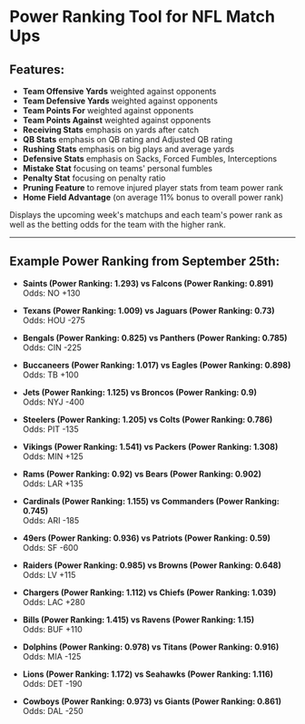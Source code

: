# Power Ranking Tool for NFL Match Ups

## Features:
- **Team Offensive Yards** weighted against opponents
- **Team Defensive Yards** weighted against opponents
- **Team Points For** weighted against opponents
- **Team Points Against** weighted against opponents
- **Receiving Stats** emphasis on yards after catch
- **QB Stats** emphasis on QB rating and Adjusted QB rating
- **Rushing Stats** emphasis on big plays and average yards
- **Defensive Stats** emphasis on Sacks, Forced Fumbles, Interceptions
- **Mistake Stat** focusing on teams' personal fumbles
- **Penalty Stat** focusing on penalty ratio
- **Pruning Feature** to remove injured player stats from team power rank
- **Home Field Advantage** (on average 11% bonus to overall power rank)

Displays the upcoming week's matchups and each team's power rank as well as the betting odds for the team with the higher rank.

---

## Example Power Ranking from September 25th:

- **Saints (Power Ranking: 1.293) vs Falcons (Power Ranking: 0.891)**  
  Odds: NO +130

- **Texans (Power Ranking: 1.009) vs Jaguars (Power Ranking: 0.73)**  
  Odds: HOU -275

- **Bengals (Power Ranking: 0.825) vs Panthers (Power Ranking: 0.785)**  
  Odds: CIN -225

- **Buccaneers (Power Ranking: 1.017) vs Eagles (Power Ranking: 0.898)**  
  Odds: TB +100

- **Jets (Power Ranking: 1.125) vs Broncos (Power Ranking: 0.9)**  
  Odds: NYJ -400

- **Steelers (Power Ranking: 1.205) vs Colts (Power Ranking: 0.786)**  
  Odds: PIT -135

- **Vikings (Power Ranking: 1.541) vs Packers (Power Ranking: 1.308)**  
  Odds: MIN +125

- **Rams (Power Ranking: 0.92) vs Bears (Power Ranking: 0.902)**  
  Odds: LAR +135

- **Cardinals (Power Ranking: 1.155) vs Commanders (Power Ranking: 0.745)**  
  Odds: ARI -185

- **49ers (Power Ranking: 0.936) vs Patriots (Power Ranking: 0.59)**  
  Odds: SF -600

- **Raiders (Power Ranking: 0.985) vs Browns (Power Ranking: 0.648)**  
  Odds: LV +115

- **Chargers (Power Ranking: 1.112) vs Chiefs (Power Ranking: 1.039)**  
  Odds: LAC +280

- **Bills (Power Ranking: 1.415) vs Ravens (Power Ranking: 1.15)**  
  Odds: BUF +110

- **Dolphins (Power Ranking: 0.978) vs Titans (Power Ranking: 0.916)**  
  Odds: MIA -125

- **Lions (Power Ranking: 1.172) vs Seahawks (Power Ranking: 1.116)**  
  Odds: DET -190

- **Cowboys (Power Ranking: 0.973) vs Giants (Power Ranking: 0.861)**  
  Odds: DAL -250
